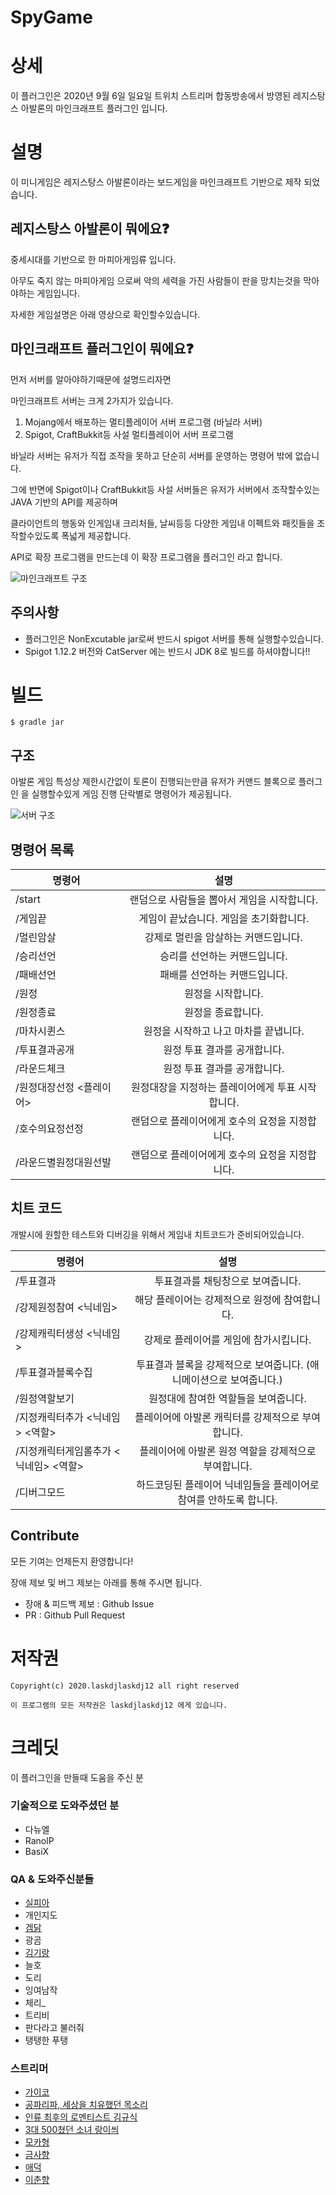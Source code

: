 # SpyGame

# 상세 

이 플러그인은 2020년 9월 6일 일요일 트위치 스트리머 합동방송에서 방영된 
레지스탕스 아발론의 마인크래프트 플러그인 입니다. 


# 설명
이 미니게임은 레지스탕스 아발론이라는 보드게임을 마인크래프트 기반으로 제작 되었습니다.

## 레지스탕스 아발론이 뭐에요❓
중세시대를 기반으로 한 마피아게임류 입니다.

아무도 죽지 않는 마피아게임 으로써 악의 세력을 가진 사람들이 판을 망치는것을 막아야하는 게임입니다.

자세한 게임설명은 아래 영상으로 확인할수있습니다.


## 마인크래프트 플러그인이 뭐에요❓
먼저 서버를 알아야하기때문에 설명드리자면

마인크래프트 서버는 크게 2가지가 있습니다.

1. Mojang에서 배포하는 멀티플레이어 서버 프로그램 (바닐라 서버)
2. Spigot, CraftBukkit등 사설 멀티플레이어 서버 프로그램

바닐라 서버는 유저가 직접 조작을 못하고 단순히 서버를 운영하는 명령어 밖에 없습니다.

그에 반면에 Spigot이나 CraftBukkit등 사설 서버들은 유저가 서버에서 조작할수있는 JAVA 기반의 API를 제공하며

클라이언트의 행동와 인게임내 크리처들, 날씨등등 다양한 게임내 이펙트와 패킷들을 조작할수있도록 폭넓게 제공합니다.

API로 확장 프로그램을 만드는데 이 확장 프로그램을 플러그인 라고 합니다.

![마인크래프트 구조](asset/스크린샷%202020-09-13%20오후%207.02.54.png)


## 주의사항
* 플러그인은 NonExcutable jar로써 반드시 spigot 서버를 통해 실행할수있습니다.
* Spigot 1.12.2 버전와 CatServer 에는 반드시 JDK 8로 빌드를 하셔야합니다!! 

# 빌드
```
$ gradle jar 
```

## 구조

아발론 게임 특성상 제한시간없이 토론이 진행되는만큼
유저가 커맨드 블록으로 플러그인 을 실행할수있게
게임 진행 단락별로 명령어가 제공됩니다.

![서버 구조](asset/스크린샷%202020-09-13%20오후%207.48.50.png)


## 명령어 목록


| 명령어        | 설명           |
| ------------- |:-------------:|
| /start      | 랜덤으로 사람들을 뽑아서 게임을 시작합니다. |
| /게임끝      | 게임이 끝났습니다. 게임을 초기화합니다. |
| /멀린암살      | 강제로 멀린을 암살하는 커맨드입니다. |
| /승리선언      | 승리를 선언하는 커맨드입니다.|
| /패배선언      | 패배를 선언하는 커맨드입니다. |
| /원정      | 원정을 시작합니다. |
| /원정종료    | 원정을 종료합니다. |
| /마차시퀸스 | 원정을 시작하고 나고 마차를 끝냅니다. |
| /투표결과공개 | 원정 투표 결과를 공개합니다. |
| /라운드체크 | 원정 투표 결과를 공개합니다. |
| /원정대장선정 <플레이어> | 원정대장을 지정하는 플레이어에게 투표 시작합니다. |
| /호수의요정선정 | 랜덤으로 플레이어에게 호수의 요정을 지정합니다. |
| /라운드별원정대원선발 | 랜덤으로 플레이어에게 호수의 요정을 지정합니다. |

## 치트 코드
개발시에 원할한 테스트와 디버깅을 위해서 게임내 치트코드가 준비되어있습니다.

| 명령어        | 설명           |
| ------------- |:-------------:|
| /투표결과      | 투표결과를 채팅창으로 보여줍니다. |
| /강제원정참여 <닉네임>      | 해당 플레이어는 강제적으로 원정에 참여합니다. |
| /강제캐릭터생성 <닉네임>      | 강제로 플레이어를 게임에 참가시킵니다. |
| /투표결과블록수집      | 투표결과 블록을 강제적으로 보여줍니다. (애니메이션으로 보여줍니다.)|
| /원정역할보기      | 원정대에 참여한 역할들을 보여줍니다. |
| /지정캐릭터추가  <닉네임> <역할>    | 플레이어에 아발론 캐릭터를 강제적으로 부여합니다.|
| /지정캐릭터게임롤추가 <닉네임> <역할>   | 플레이어에 아발론 원정 역할을 강제적으로 부여합니다. |
| /디버그모드 | 하드코딩된 플레이어 닉네임들을 플레이어로 참여를 안하도록 합니다.|
    
## Contribute
모든 기여는 언제든지 환영합니다!

장애 제보 및 버그 제보는 아래를 통해 주시면 됩니다.

* 장애 & 피드백 제보 : Github Issue 
* PR : Github Pull Request

# 저작권

```
Copyright(c) 2020.laskdjlaskdj12 all right reserved

이 프로그램의 모든 저작권은 laskdjlaskdj12 에게 있습니다.
```

# 크레딧
이 플러그인을 만들때 도움을 주신 분

### 기술적으로 도와주셨던 분
- 다뉴엘
- RanolP
- BasiX


### QA & 도와주신분들
 - [실피아](https://www.twitch.tv/leegw15)
 - 개인지도
 - [겜닭](https://www.twitch.tv/poi124)
 - 광곰
 - [김기랑](https://www.twitch.tv/kimgirang)
 - 늘호
 - 도리
 - 잉여남작
 - 체리_
 - 트리비
 - 판다라고 불러줘
 - 탱탱한 푸탱

### 스트리머
  - [가이코](https://www.twitch.tv/pymyp2288)
  - [공파리파, 세상을 치유했던 목소리](https://www.twitch.tv/gongparipa)
  - [인류 최후의 로멘티스트 김규식](https://www.youtube.com/channel/UC_eXONnL5HKKTpa6_t4BTOw)
  - [3대 500쳤던 소녀 랑이씌](https://www.twitch.tv/rang0210)
  - [모카형](https://www.twitch.tv/oilj_far)
  - [금사향](https://www.twitch.tv/sah_yang)
  - [애덕](https://www.twitch.tv/aduck09)
  - [이춘향](https://www.twitch.tv/leechunhyang)

